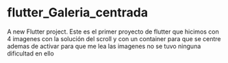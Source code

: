 # flutter_Galeria_centrada

A new Flutter project.
Este es el primer proyecto de flutter que hicimos con 4 imagenes con la solución del scroll y con un container para que se centre ademas de activar para que me  lea las imagenes no se tuvo ninguna dificultad en ello
